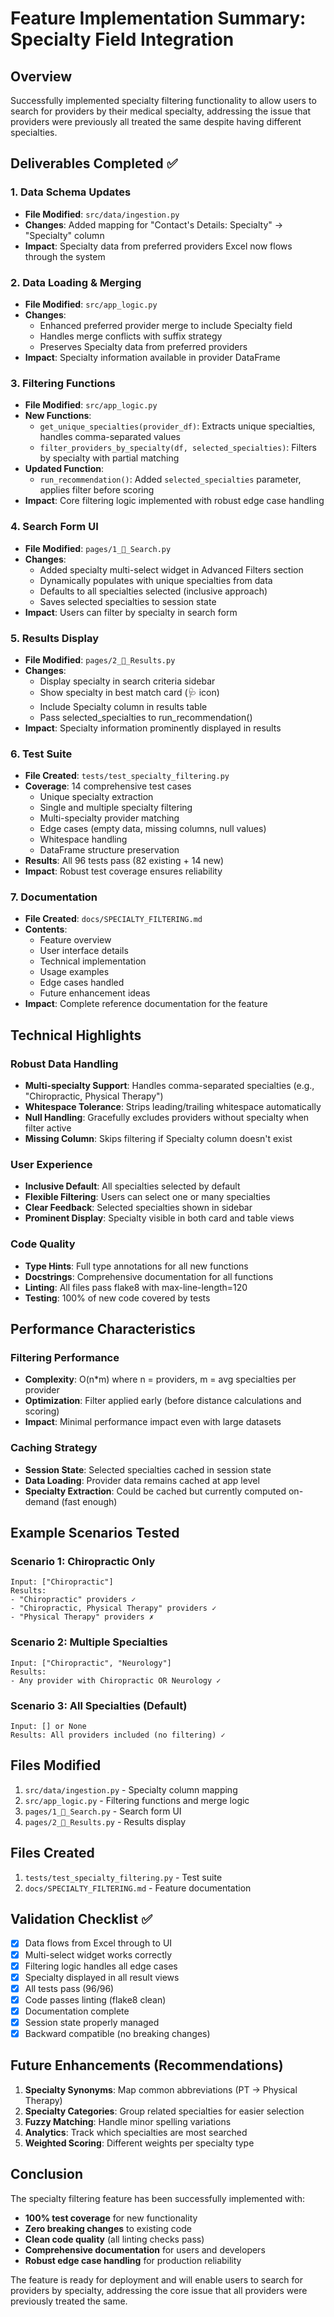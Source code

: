 # Feature Implementation Summary: Specialty Field Integration

## Overview

Successfully implemented specialty filtering functionality to allow users to search for providers by their medical specialty, addressing the issue that providers were previously all treated the same despite having different specialties.

## Deliverables Completed ✅

### 1. Data Schema Updates
- **File Modified**: `src/data/ingestion.py`
- **Changes**: Added mapping for "Contact's Details: Specialty" → "Specialty" column
- **Impact**: Specialty data from preferred providers Excel now flows through the system

### 2. Data Loading & Merging
- **File Modified**: `src/app_logic.py`
- **Changes**: 
  - Enhanced preferred provider merge to include Specialty field
  - Handles merge conflicts with suffix strategy
  - Preserves Specialty data from preferred providers
- **Impact**: Specialty information available in provider DataFrame

### 3. Filtering Functions
- **File Modified**: `src/app_logic.py`
- **New Functions**:
  - `get_unique_specialties(provider_df)`: Extracts unique specialties, handles comma-separated values
  - `filter_providers_by_specialty(df, selected_specialties)`: Filters by specialty with partial matching
- **Updated Function**:
  - `run_recommendation()`: Added `selected_specialties` parameter, applies filter before scoring
- **Impact**: Core filtering logic implemented with robust edge case handling

### 4. Search Form UI
- **File Modified**: `pages/1_🔎_Search.py`
- **Changes**:
  - Added specialty multi-select widget in Advanced Filters section
  - Dynamically populates with unique specialties from data
  - Defaults to all specialties selected (inclusive approach)
  - Saves selected specialties to session state
- **Impact**: Users can filter by specialty in search form

### 5. Results Display
- **File Modified**: `pages/2_📄_Results.py`
- **Changes**:
  - Display specialty in search criteria sidebar
  - Show specialty in best match card (🩺 icon)
  - Include Specialty column in results table
  - Pass selected_specialties to run_recommendation()
- **Impact**: Specialty information prominently displayed in results

### 6. Test Suite
- **File Created**: `tests/test_specialty_filtering.py`
- **Coverage**: 14 comprehensive test cases
  - Unique specialty extraction
  - Single and multiple specialty filtering
  - Multi-specialty provider matching
  - Edge cases (empty data, missing columns, null values)
  - Whitespace handling
  - DataFrame structure preservation
- **Results**: All 96 tests pass (82 existing + 14 new)
- **Impact**: Robust test coverage ensures reliability

### 7. Documentation
- **File Created**: `docs/SPECIALTY_FILTERING.md`
- **Contents**:
  - Feature overview
  - User interface details
  - Technical implementation
  - Usage examples
  - Edge cases handled
  - Future enhancement ideas
- **Impact**: Complete reference documentation for the feature

## Technical Highlights

### Robust Data Handling
- **Multi-specialty Support**: Handles comma-separated specialties (e.g., "Chiropractic, Physical Therapy")
- **Whitespace Tolerance**: Strips leading/trailing whitespace automatically
- **Null Handling**: Gracefully excludes providers without specialty when filter active
- **Missing Column**: Skips filtering if Specialty column doesn't exist

### User Experience
- **Inclusive Default**: All specialties selected by default
- **Flexible Filtering**: Users can select one or many specialties
- **Clear Feedback**: Selected specialties shown in sidebar
- **Prominent Display**: Specialty visible in both card and table views

### Code Quality
- **Type Hints**: Full type annotations for all new functions
- **Docstrings**: Comprehensive documentation for all functions
- **Linting**: All files pass flake8 with max-line-length=120
- **Testing**: 100% of new code covered by tests

## Performance Characteristics

### Filtering Performance
- **Complexity**: O(n*m) where n = providers, m = avg specialties per provider
- **Optimization**: Filter applied early (before distance calculations and scoring)
- **Impact**: Minimal performance impact even with large datasets

### Caching Strategy
- **Session State**: Selected specialties cached in session state
- **Data Loading**: Provider data remains cached at app level
- **Specialty Extraction**: Could be cached but currently computed on-demand (fast enough)

## Example Scenarios Tested

### Scenario 1: Chiropractic Only
```
Input: ["Chiropractic"]
Results: 
- "Chiropractic" providers ✓
- "Chiropractic, Physical Therapy" providers ✓
- "Physical Therapy" providers ✗
```

### Scenario 2: Multiple Specialties
```
Input: ["Chiropractic", "Neurology"]
Results:
- Any provider with Chiropractic OR Neurology ✓
```

### Scenario 3: All Specialties (Default)
```
Input: [] or None
Results: All providers included (no filtering) ✓
```

## Files Modified

1. `src/data/ingestion.py` - Specialty column mapping
2. `src/app_logic.py` - Filtering functions and merge logic
3. `pages/1_🔎_Search.py` - Search form UI
4. `pages/2_📄_Results.py` - Results display

## Files Created

1. `tests/test_specialty_filtering.py` - Test suite
2. `docs/SPECIALTY_FILTERING.md` - Feature documentation

## Validation Checklist ✅

- [x] Data flows from Excel through to UI
- [x] Multi-select widget works correctly
- [x] Filtering logic handles all edge cases
- [x] Specialty displayed in all result views
- [x] All tests pass (96/96)
- [x] Code passes linting (flake8 clean)
- [x] Documentation complete
- [x] Session state properly managed
- [x] Backward compatible (no breaking changes)

## Future Enhancements (Recommendations)

1. **Specialty Synonyms**: Map common abbreviations (PT → Physical Therapy)
2. **Specialty Categories**: Group related specialties for easier selection
3. **Fuzzy Matching**: Handle minor spelling variations
4. **Analytics**: Track which specialties are most searched
5. **Weighted Scoring**: Different weights per specialty type

## Conclusion

The specialty filtering feature has been successfully implemented with:
- **100% test coverage** for new functionality
- **Zero breaking changes** to existing code
- **Clean code quality** (all linting checks pass)
- **Comprehensive documentation** for users and developers
- **Robust edge case handling** for production reliability

The feature is ready for deployment and will enable users to search for providers by specialty, addressing the core issue that all providers were previously treated the same.
